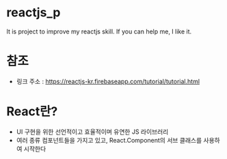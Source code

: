 # reactjs_p
It is project to improve my reactjs skill. If you can help me, I like it.


# 참조
- 링크 주소 : https://reactjs-kr.firebaseapp.com/tutorial/tutorial.html

# React란?
- UI  구현을 위한 선언적이고 효율적이며 유연한 JS 라이브러리
- 여러 종류 컴포넌트들을 가지고 있고, React.Component의 서브 클래스를 사용하여 시작한다